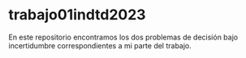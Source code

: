 # trabajo01indtd2023
En este repositorio encontramos los dos problemas de decisión bajo incertidumbre correspondientes a mi parte del trabajo.
